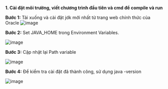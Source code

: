 **1. Cài đặt môi trường, viết chương trình đầu tiên và cmd để compile và run**

**Bước 1:** Tải xuống và cài đặt jdk mới nhất từ ​​​​trang web chính thức của Oracle
![image](https://github.com/user-attachments/assets/e2850615-a83e-40eb-9c81-6cca891fbc88)


**Bước 2:** Set JAVA_HOME trong Environment Variables.

![image](https://github.com/user-attachments/assets/4c10763a-f997-4dcd-85da-4faedc123d83)

**Bước 3:** Cập nhật lại Path variable

![image](https://github.com/user-attachments/assets/15db920f-e5c9-4c4f-bc64-14b4fbe7d8f7)



**Bước 4:** Để kiểm tra cài đặt đã thành công, sử dụng java -version

![image](https://github.com/user-attachments/assets/bdc4a1ee-e34c-4002-b1f4-171b3aee570c)
